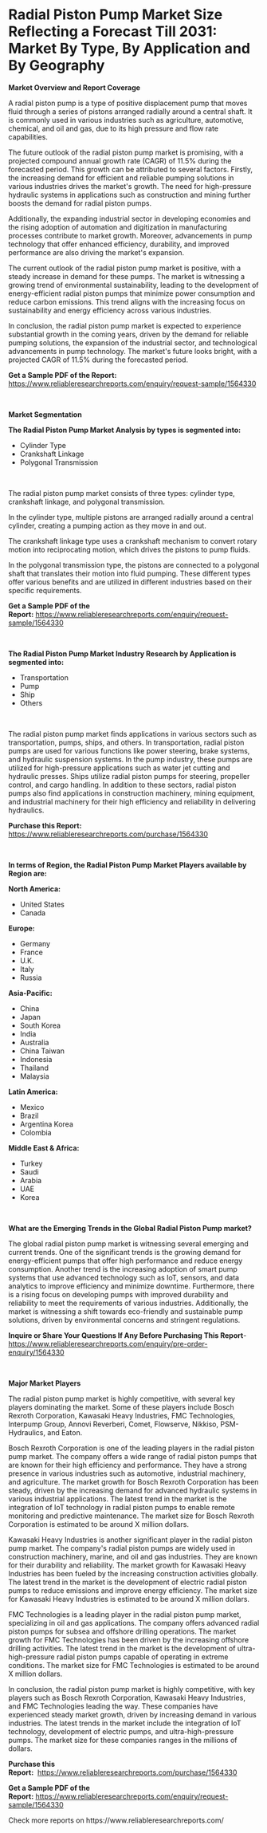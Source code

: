 <p><h1>Radial Piston Pump Market Size Reflecting a Forecast Till 2031: Market By Type, By Application and By Geography</h1></p><p><strong>Market Overview and Report Coverage</strong></p>
<p><p>A radial piston pump is a type of positive displacement pump that moves fluid through a series of pistons arranged radially around a central shaft. It is commonly used in various industries such as agriculture, automotive, chemical, and oil and gas, due to its high pressure and flow rate capabilities.</p><p>The future outlook of the radial piston pump market is promising, with a projected compound annual growth rate (CAGR) of 11.5% during the forecasted period. This growth can be attributed to several factors. Firstly, the increasing demand for efficient and reliable pumping solutions in various industries drives the market's growth. The need for high-pressure hydraulic systems in applications such as construction and mining further boosts the demand for radial piston pumps.</p><p>Additionally, the expanding industrial sector in developing economies and the rising adoption of automation and digitization in manufacturing processes contribute to market growth. Moreover, advancements in pump technology that offer enhanced efficiency, durability, and improved performance are also driving the market's expansion.</p><p>The current outlook of the radial piston pump market is positive, with a steady increase in demand for these pumps. The market is witnessing a growing trend of environmental sustainability, leading to the development of energy-efficient radial piston pumps that minimize power consumption and reduce carbon emissions. This trend aligns with the increasing focus on sustainability and energy efficiency across various industries.</p><p>In conclusion, the radial piston pump market is expected to experience substantial growth in the coming years, driven by the demand for reliable pumping solutions, the expansion of the industrial sector, and technological advancements in pump technology. The market's future looks bright, with a projected CAGR of 11.5% during the forecasted period.</p></p>
<p><strong>Get a Sample PDF of the Report:</strong> <a href="https://www.reliableresearchreports.com/enquiry/request-sample/1564330">https://www.reliableresearchreports.com/enquiry/request-sample/1564330</a></p>
<p>&nbsp;</p>
<p><strong>Market Segmentation</strong></p>
<p><strong>The Radial Piston Pump Market Analysis by types is segmented into:</strong></p>
<p><ul><li>Cylinder Type</li><li>Crankshaft Linkage</li><li>Polygonal Transmission</li></ul></p>
<p>&nbsp;</p>
<p><p>The radial piston pump market consists of three types: cylinder type, crankshaft linkage, and polygonal transmission. </p><p>In the cylinder type, multiple pistons are arranged radially around a central cylinder, creating a pumping action as they move in and out. </p><p>The crankshaft linkage type uses a crankshaft mechanism to convert rotary motion into reciprocating motion, which drives the pistons to pump fluids. </p><p>In the polygonal transmission type, the pistons are connected to a polygonal shaft that translates their motion into fluid pumping. These different types offer various benefits and are utilized in different industries based on their specific requirements.</p></p>
<p><strong>Get a Sample PDF of the Report:</strong>&nbsp;<a href="https://www.reliableresearchreports.com/enquiry/request-sample/1564330">https://www.reliableresearchreports.com/enquiry/request-sample/1564330</a></p>
<p>&nbsp;</p>
<p><strong>The Radial Piston Pump Market Industry Research by Application is segmented into:</strong></p>
<p><ul><li>Transportation</li><li>Pump</li><li>Ship</li><li>Others</li></ul></p>
<p>&nbsp;</p>
<p><p>The radial piston pump market finds applications in various sectors such as transportation, pumps, ships, and others. In transportation, radial piston pumps are used for various functions like power steering, brake systems, and hydraulic suspension systems. In the pump industry, these pumps are utilized for high-pressure applications such as water jet cutting and hydraulic presses. Ships utilize radial piston pumps for steering, propeller control, and cargo handling. In addition to these sectors, radial piston pumps also find applications in construction machinery, mining equipment, and industrial machinery for their high efficiency and reliability in delivering hydraulics.</p></p>
<p><strong>Purchase this Report:</strong>&nbsp; <a href="https://www.reliableresearchreports.com/purchase/1564330">https://www.reliableresearchreports.com/purchase/1564330</a></p>
<p>&nbsp;</p>
<p><strong>In terms of Region, the Radial Piston Pump Market Players available by Region are:</strong></p>
<p>
    <p> <strong> North America: </strong>
        <ul>
            <li>United States</li>
            <li>Canada</li>
        </ul>
        </p> 
    <p> <strong> Europe: </strong>
        <ul>
            <li>Germany</li>
            <li>France</li>
            <li>U.K.</li>
            <li>Italy</li>
            <li>Russia</li>
        </ul>
        </p> 
    <p> <strong> Asia-Pacific: </strong>
        <ul>
            <li>China</li>
            <li>Japan</li>
            <li>South Korea</li>
            <li>India</li>
            <li>Australia</li>
            <li>China Taiwan</li>
            <li>Indonesia</li>
            <li>Thailand</li>
            <li>Malaysia</li>
        </ul>
        </p> 
    <p> <strong> Latin America: </strong>
        <ul>
            <li>Mexico</li>
            <li>Brazil</li>
            <li>Argentina Korea</li>
            <li>Colombia</li>
        </ul>
        </p> 
    <p> <strong> Middle East & Africa: </strong>
        <ul>
            <li>Turkey</li>
            <li>Saudi</li>
            <li>Arabia</li>
            <li>UAE</li>
            <li>Korea</li>
        </ul>
    </p>
    </p>
<p>&nbsp;</p>
<p><strong>What are the Emerging Trends in the Global Radial Piston Pump market?</strong></p>
<p><p>The global radial piston pump market is witnessing several emerging and current trends. One of the significant trends is the growing demand for energy-efficient pumps that offer high performance and reduce energy consumption. Another trend is the increasing adoption of smart pump systems that use advanced technology such as IoT, sensors, and data analytics to improve efficiency and minimize downtime. Furthermore, there is a rising focus on developing pumps with improved durability and reliability to meet the requirements of various industries. Additionally, the market is witnessing a shift towards eco-friendly and sustainable pump solutions, driven by environmental concerns and stringent regulations.</p></p>
<p><strong>Inquire or Share Your Questions If Any Before Purchasing This Report</strong>- <a href="https://www.reliableresearchreports.com/enquiry/pre-order-enquiry/1564330">https://www.reliableresearchreports.com/enquiry/pre-order-enquiry/1564330</a></p>
<p>&nbsp;</p>
<p><strong>Major Market Players</strong></p>
<p><p>The radial piston pump market is highly competitive, with several key players dominating the market. Some of these players include Bosch Rexroth Corporation, Kawasaki Heavy Industries, FMC Technologies, Interpump Group, Annovi Reverberi, Comet, Flowserve, Nikkiso, PSM-Hydraulics, and Eaton. </p><p>Bosch Rexroth Corporation is one of the leading players in the radial piston pump market. The company offers a wide range of radial piston pumps that are known for their high efficiency and performance. They have a strong presence in various industries such as automotive, industrial machinery, and agriculture. The market growth for Bosch Rexroth Corporation has been steady, driven by the increasing demand for advanced hydraulic systems in various industrial applications. The latest trend in the market is the integration of IoT technology in radial piston pumps to enable remote monitoring and predictive maintenance. The market size for Bosch Rexroth Corporation is estimated to be around X million dollars.</p><p>Kawasaki Heavy Industries is another significant player in the radial piston pump market. The company's radial piston pumps are widely used in construction machinery, marine, and oil and gas industries. They are known for their durability and reliability. The market growth for Kawasaki Heavy Industries has been fueled by the increasing construction activities globally. The latest trend in the market is the development of electric radial piston pumps to reduce emissions and improve energy efficiency. The market size for Kawasaki Heavy Industries is estimated to be around X million dollars.</p><p>FMC Technologies is a leading player in the radial piston pump market, specializing in oil and gas applications. The company offers advanced radial piston pumps for subsea and offshore drilling operations. The market growth for FMC Technologies has been driven by the increasing offshore drilling activities. The latest trend in the market is the development of ultra-high-pressure radial piston pumps capable of operating in extreme conditions. The market size for FMC Technologies is estimated to be around X million dollars.</p><p>In conclusion, the radial piston pump market is highly competitive, with key players such as Bosch Rexroth Corporation, Kawasaki Heavy Industries, and FMC Technologies leading the way. These companies have experienced steady market growth, driven by increasing demand in various industries. The latest trends in the market include the integration of IoT technology, development of electric pumps, and ultra-high-pressure pumps. The market size for these companies ranges in the millions of dollars.</p></p>
<p><strong>Purchase this Report:</strong>&nbsp;&nbsp;<a href="https://www.reliableresearchreports.com/purchase/1564330">https://www.reliableresearchreports.com/purchase/1564330</a></p>
<p></p>
<p><strong>Get a Sample PDF of the Report:</strong>&nbsp;<a href="https://www.reliableresearchreports.com/enquiry/request-sample/1564330">https://www.reliableresearchreports.com/enquiry/request-sample/1564330</a></p>
<p>Check more reports on https://www.reliableresearchreports.com/</p>